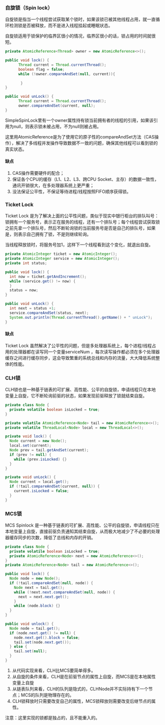 ### 自旋锁（Spin lock）

自旋锁是指当一个线程尝试获取某个锁时，如果该锁已被其他线程占用，就一直循环检测锁是否被释放，而不是进入线程挂起或睡眠状态。

自旋锁适用于锁保护的临界区很小的情况，临界区很小的话，锁占用的时间就很短。

```java
private AtomicReference<Thread> owner = new AtomicReference<>();

public void lock() {
      Thread current = Thread.currentThread();
      boolean flag = false;
      while (!owner.compareAndSet(null, current)){
         
       }
}

public void unLock() {
      Thread current = Thread.currentThread();
      owner.compareAndSet(current, null);
}
```

SimpleSpinLock里有一个owner属性持有锁当前拥有者的线程的引用，如果该引用为null，则表示锁未被占用，不为null则被占用。

这里用AtomicReference是为了使用它的原子性的compareAndSet方法（CAS操作），解决了多线程并发操作导致数据不一致的问题，确保其他线程可以看到锁的真实状态。

#### 缺点

1. CAS操作需要硬件的配合；
2. 保证各个CPU的缓存（L1、L2、L3、跨CPU Socket、主存）的数据一致性，通讯开销很大，在多处理器系统上更严重；
3. 没法保证公平性，不保证等待进程/线程按照FIFO顺序获得锁。

### Ticket Lock

Ticket Lock 是为了解决上面的公平性问题，类似于现实中银行柜台的排队叫号：锁拥有一个服务号，表示正在服务的线程，还有一个排队号；每个线程尝试获取锁之前先拿一个排队号，然后不断轮询锁的当前服务号是否是自己的排队号，如果是，则表示自己拥有了锁，不是则继续轮询。

当线程释放锁时，将服务号加1，这样下一个线程看到这个变化，就退出自旋。

```java
private AtomicInteger ticket = new AtomicInteger();
private AtomicInteger service = new AtomicInteger();
private int status;

public void lock() {
  int now = ticket.getAndIncrement();
  while (service.get() != now) {
  }
  status = now;
}

public void unLock() {
  int next = status +1;
  service.compareAndSet(status, next);
  System.out.println(Thread.currentThread().getName() + " unLock");
}
```

#### 缺点

Ticket Lock 虽然解决了公平性的问题，但是多处理器系统上，每个进程/线程占用的处理器都在读写同一个变量serviceNum ，每次读写操作都必须在多个处理器缓存之间进行缓存同步，这会导致繁重的系统总线和内存的流量，大大降低系统整体的性能。

### CLH锁

CLH锁也是一种基于链表的可扩展、高性能、公平的自旋锁，申请线程只在本地变量上自旋，它不断轮询前驱的状态，如果发现前驱释放了锁就结束自旋。

```java
private class Node {
  private volatile boolean isLocked = true;
}

private volatile AtomicReference<Node> tail = new AtomicReference<>();
private volatile ThreadLocal<Node> local = new ThreadLocal<>();

private void lock() {
  Node current = new Node();
  local.set(current);
  Node prev = tail.getAndSet(current);
  if (prev != null) {
    while (prev.isLocked) {}
  }
}

private void unLock() {
  Node current = local.get();
  if (!tail.compareAndSet(current, null)) {
    current.isLocked = false;
  }
}
```



### MCS锁

MCS Spinlock 是一种基于链表的可扩展、高性能、公平的自旋锁，申请线程只在本地变量上自旋，直接前驱负责通知其结束自旋，从而极大地减少了不必要的处理器缓存同步的次数，降低了总线和内存的开销。

```java
private class Node {
  private volatile boolean isLocked = true;
  private AtomicReference<Node> next = new AtomicReference<>();
}
private AtomicReference<Node> tail = new AtomicReference<>();

public void lock() {
  Node node = new Node();
  if (!tail.compareAndSet(null, node)) {
    Node next = tail.get();
    while (!next.next.compareAndSet(null, node)) {
      next = next.next.get();
    }
    while (node.block) {}
  }
}

public void unlock() {
  Node node = tail.get();
  if (node.next.get() != null) {
    node.next.get().block = false;
    tail.set(node.next.get());
  } else {
    tail.set(null);
  }
}
```



1. 从代码实现来看，CLH比MCS要简单得多。
2. 从自旋的条件来看，CLH是在前驱节点的属性上自旋，而MCS是在本地属性变量上自旋
3. 从链表队列来看，CLH的队列是隐式的，CLHNode并不实际持有下一个节点；MCS的队列是物理存在的。
4. CLH锁释放时只需要改变自己的属性，MCS锁释放则需要改变后继节点的属性。

注意：这里实现的锁都是独占的，且不能重入的。